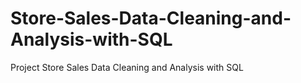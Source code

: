 # Store-Sales-Data-Cleaning-and-Analysis-with-SQL
Project Store Sales Data Cleaning and Analysis with SQL
